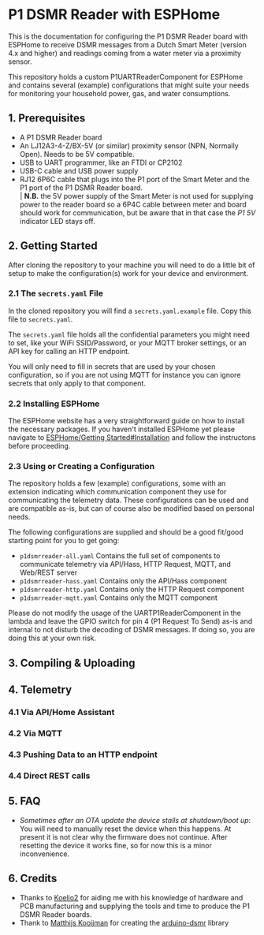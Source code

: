 # P1 DSMR Reader with ESPHome

This is the documentation for configuring the P1 DSMR Reader board with ESPHome to receive DSMR messages from a Dutch Smart Meter (version 4.x and higher) and readings coming from a water meter via a proximity sensor. 

This repository holds a custom P1UARTReaderComponent for ESPHome and contains several (example) configurations that might suite your needs for monitoring your household power, gas, and water consumptions.

## 1. Prerequisites

* A P1 DSMR Reader board
* An LJ12A3-4-Z/BX-5V (or similar) proximity sensor (NPN, Normally Open). Needs to be 5V compatible.
* USB to UART programmer, like an FTDI or CP2102
* USB-C cable and USB power supply
* RJ12 6P6C cable that plugs into the P1 port of the Smart Meter and the P1 port of the P1 DSMR Reader board.  
  |  __N.B.__  the 5V power supply of the Smart Meter is not used for supplying power to the reader board so a 6P4C cable between meter and board should work for communication, but be aware that in that case the _P1 5V_ indicator LED stays off.

## 2. Getting Started

After cloning the repository to your machine you will need to do a little bit of setup to make the configuration(s) work for your device and environment.

### 2.1 The `secrets.yaml` File

In the cloned repository you will find a `secrets.yaml.example` file. Copy this file to `secrets.yaml`. 

The `secrets.yaml` file holds all the confidential parameters you might need to set, like your WiFi SSID/Password, or your MQTT broker settings, or an API key for calling an HTTP endpoint. 

You will only need to fill in secrets that are used by your chosen configuration, so if you are not using MQTT for instance you can ignore secrets that only apply to that component.

### 2.2 Installing ESPHome

The ESPHome website has a very straightforward guide on how to install the necessary packages. If you haven't installed ESPHome yet please navigate to [ESPHome/Getting Started#Installation](https://esphome.io/guides/getting_started_command_line.html#installation) and follow the instructons before proceeding.

### 2.3 Using or Creating a Configuration

The repository holds a few (example) configurations, some with an extension indicating which communication component they use for communicating the telemetry data. These configurations can be used and are compatible as-is, but can of course also be modified based on personal needs.

The following configurations are supplied and should be a good fit/good starting point for you to get going:

* `p1dsmrreader-all.yaml` Contains the full set of components to communicate telemetry via API/Hass, HTTP Request, MQTT, and Web/REST server
* `p1dsmrreader-hass.yaml` Contains only the API/Hass component
* `p1dsmrreader-http.yaml` Contains only the HTTP Request component
* `p1dsmrreader-mqtt.yaml` Contains only the MQTT component

Please do not modify the usage of the UARTP1ReaderComponent in the lambda and leave the GPIO switch for pin 4 (P1 Request To Send) as-is and internal to not disturb the decoding of DSMR messages. If doing so, you are doing this at your own risk.

## 3. Compiling & Uploading

## 4. Telemetry

### 4.1 Via API/Home Assistant

### 4.2 Via MQTT

### 4.3 Pushing Data to an HTTP endpoint

### 4.4 Direct REST calls

## 5. FAQ

* _Sometimes after an OTA update the device stalls at shutdown/boot up_: You will need to manually reset the device when this happens. At present it is not clear why the firmware does not continue. After resetting the device it works fine, so for now this is a minor inconvenience.

## 6. Credits

* Thanks to [Koelio2](https://github.com/Koelie2) for aiding me with his knowledge of hardware and PCB manufacturing and supplying the tools and time to produce the P1 DSMR Reader boards.
* Thank to [Matthijs Kooijman](https://github.com/matthijskooijman) for creating the [arduino-dsmr](https://github.com/matthijskooijman/arduino-dsmr) library
